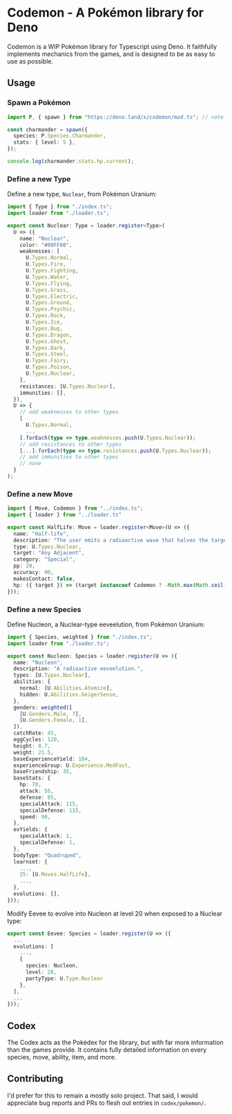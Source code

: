# Codemon - A Pokémon library for Deno

Codemon is a WIP Pokémon library for Typescript using Deno. It faithfully implements
mechanics from the games, and is designed to be as easy to use as possible.

## Usage

### Spawn a Pokémon

```ts
import P, { spawn } from "https://deno.land/x/codemon/mod.ts"; // note: not yet published

const charmander = spawn({
  species: P.Species.Charmander,
  stats: { level: 5 },
});

console.log(charmander.stats.hp.current);
```

### Define a new Type

Define a new type, `Nuclear`, from Pokémon Uranium:
```ts
import { Type } from "./index.ts";
import loader from "./loader.ts";

export const Nuclear: Type = loader.register<Type>(
  U => ({
    name: "Nuclear",
    color: "#00FF00",
    weaknesses: [
      U.Types.Normal,
      U.Types.Fire,
      U.Types.Fighting,
      U.Types.Water,
      U.Types.Flying,
      U.Types.Grass,
      U.Types.Electric,
      U.Types.Ground,
      U.Types.Psychic,
      U.Types.Rock,
      U.Types.Ice,
      U.Types.Bug,
      U.Types.Dragon,
      U.Types.Ghost,
      U.Types.Dark,
      U.Types.Steel,
      U.Types.Fairy,
      U.Types.Poison,
      U.Types.Nuclear,
    ],
    resistances: [U.Types.Nuclear],
    immunities: [],
  }),
  U => {
    // add weaknesses to other types
    [
      U.Types.Normal,
      ...
    ].forEach(type => type.weaknesses.push(U.Types.Nuclear));
    // add resistances to other types
    [...].forEach(type => type.resistances.push(U.Types.Nuclear));
    // add immunities to other types
    // none
  }
);
```

### Define a new Move
```ts
import { Move, Codemon } from "../index.ts";
import { loader } from "../loader.ts"

export const HalfLife: Move = loader.register<Move>(U => ({
  name: "Half-life",
  description: "The user emits a radioactive wave that halves the target's HP.",
  type: U.Types.Nuclear,
  target: "Any Adjacent",
  category: "Special",
  pp: 20,
  accuracy: 90,
  makesContact: false,
  hp: ({ target }) => (target instanceof Codemon ? -Math.max(Math.ceil(target.stats.hp.current / 2)) : 0),
}));
```


### Define a new Species

Define Nucleon, a Nuclear-type eeveelution, from Pokémon Uranium:
```ts
import { Species, weighted } from "./index.ts";
import loader from "./loader.ts";

export const Nucleon: Species = loader.register(U => ({
  name: "Nucleon",
  description: "A radioactive eeveelution.",
  types: [U.Types.Nuclear],
  abilities: {
    normal: [U.Abilities.Atomize],
    hidden: U.Abilities.GeigerSense,
  },
  genders: weighted([
    [U.Genders.Male, 7],
    [U.Genders.Female, 1],
  ]),
  catchRate: 45,
  eggCycles: 120,
  height: 0.7,
  weight: 21.5,
  baseExperienceYield: 184,
  experienceGroup: U.Experience.MedFast,
  baseFriendship: 35,
  baseStats: {
    hp: 70,
    attack: 55,
    defense: 85,
    specialAttack: 115,
    specialDefense: 115,
    speed: 90,
  },
  evYields: {
    specialAttack: 1,
    specialDefense: 1,
  },
  bodyType: "Quadruped",
  learnset: {
    ...,
    25: [U.Moves.HalfLife],
    ...,
  },
  evolutions: [],
}));
```

Modify Eevee to evolve into Nucleon at level 20 when exposed to a Nuclear type:
```ts
export const Eevee: Species = loader.register(U => ({
  ...
  evolutions: [
    ...,
    {
      species: Nucleon,
      level: 20,
      partyType: U.Type.Nuclear
    },
  ],
  ...
}));

```

## Codex

The Codex acts as the Pokédex for the library, but with far more information than the games provide. It contains fully detailed information on every species, move, ability, item, and more.


## Contributing

I'd prefer for this to remain a mostly solo project. That said, I would appreciate bug reports and PRs to flesh out entries in `codex/pokemon/`.